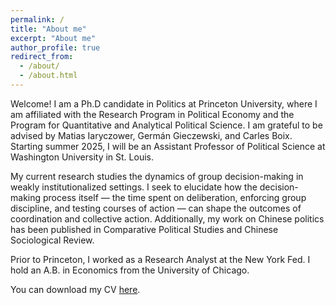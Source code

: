 ```yaml
---
permalink: /
title: "About me"
excerpt: "About me"
author_profile: true
redirect_from: 
  - /about/
  - /about.html
---
```


Welcome! I am a Ph.D candidate in Politics at Princeton University, where I am affiliated with the Research Program in Political Economy and the Program for Quantitative and Analytical Political Science. I am grateful to be advised by Matias Iaryczower, Germán Gieczewski, and Carles Boix. Starting summer 2025, I will be an Assistant Professor of Political Science at Washington University in St. Louis. 

My current research studies the dynamics of group decision-making in weakly institutionalized settings. I seek to elucidate how the decision-making process itself — the time spent on deliberation, enforcing group discipline, and testing courses of action — can shape the outcomes of coordination and collective action. Additionally, my work on Chinese politics has been published in Comparative Political Studies and Chinese Sociological Review. 

Prior to Princeton, I worked as a Research Analyst at the New York Fed. I hold an A.B. in Economics from the University of Chicago. 

You can download my CV [here](https://ecyao.github.io/files/pdf/cv_eyao.pdf).
